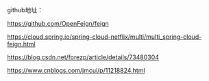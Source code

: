 github地址：

https://github.com/OpenFeign/feign 



https://cloud.spring.io/spring-cloud-netflix/multi/multi_spring-cloud-feign.html



https://blog.csdn.net/forezp/article/details/73480304



https://www.cnblogs.com/jmcui/p/11218824.html